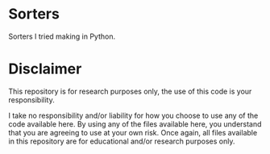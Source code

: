 # Sorters
Sorters I tried making in Python.

# Disclaimer
This repository is for research purposes only, the use of this code is your responsibility.

I take no responsibility and/or liability for how you choose to use any of the code available here. By using any of the files available here, you understand that you are agreeing to use at your own risk. Once again, all files available in this repository are for educational and/or research purposes only.
